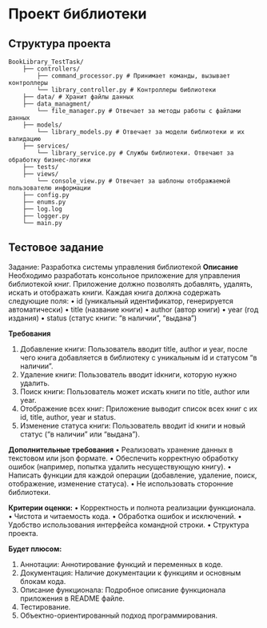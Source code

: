# Проект библиотеки

## Структура проекта

```
BookLibrary_TestTask/
    ├── controllers/
        ├── command_processor.py # Принимает команды, вызывает контроллеры
        └── library_controller.py # Контроллеры библиотеки
    ├── data/ # Хранит файлы данных
    ├── data_managment/
        └── file_manager.py # Отвечает за методы работы с файлами данных
    ├── models/
        └── library_models.py # Отвечает за модели библиотеки и их валидацию
    ├── services/
        └── library_service.py # Службы библиотеки. Отвечают за обработку бизнес-логики
    ├── tests/
    ├── views/
        └── console_view.py # Отвечает за шаблоны отображаемой пользователю информации
    ├── config.py
    ├── enums.py
    ├── log.log
    ├── logger.py
    └── main.py
```

## Тестовое задание

Задание: Разработка системы управления библиотекой
**Описание**
Необходимо разработать консольное приложение для управления библиотекой книг. Приложение должно позволять добавлять, удалять, искать и отображать книги. Каждая книга должна содержать следующие поля:
 • id (уникальный идентификатор, генерируется автоматически)
 • title (название книги)
 • author (автор книги)
 • year (год издания)
 • status (статус книги: “в наличии”, “выдана”)

**Требования**
 1. Добавление книги: Пользователь вводит title, author и year, после чего книга добавляется в библиотеку с уникальным id и статусом “в наличии”.
 2. Удаление книги: Пользователь вводит idкниги, которую нужно удалить.
 3. Поиск книги: Пользователь может искать книги по title, author или year.
 4. Отображение всех книг: Приложение выводит список всех книг с их id, title, author, year и status.
 5. Изменение статуса книги: Пользователь вводит id книги и новый статус (“в наличии” или “выдана”).

**Дополнительные требования**
 • Реализовать хранение данных в текстовом или json формате.
 • Обеспечить корректную обработку ошибок (например, попытка удалить несуществующую книгу).
 • Написать функции для каждой операции (добавление, удаление, поиск, отображение, изменение статуса).
 • Не использовать сторонние библиотеки.

**Критерии оценки:**
 • Корректность и полнота реализации функционала.
 • Чистота и читаемость кода.
 • Обработка ошибок и исключений.
 • Удобство использования интерфейса командной строки.
 • Структура проекта.

**Будет плюсом:**
1. Аннотации: Аннотирование функций и переменных в коде.
2. Документация: Наличие документации к функциям и основным блокам кода.
3. Описание функционала: Подробное описание функционала приложения в README файле.
4. Тестирование.
5. Объектно-ориентированный подход программирования.
